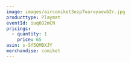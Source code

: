 ```yaml
---
image: images/aircomiket3ezp7uaruyaewb2r.jpg
producttype: Playmat
eventId: iuq6O2mCN
pricings:
  - quantity: 1
    price: 65
asin: s-Sf5QMBXJY
merchandise: comiket
---
```

